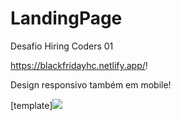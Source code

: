 # LandingPage
Desafio Hiring Coders 01

https://blackfridayhc.netlify.app/!

Design responsivo também em mobile!

[template]<img src="https://user-images.githubusercontent.com/87395747/126081823-b8efeb58-498f-4d5c-bc21-54a020b54e73.jpg"/>


